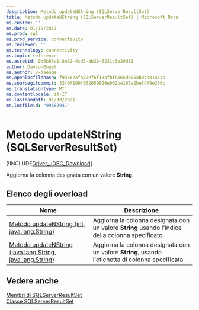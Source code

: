 ```yaml
---
description: Metodo updateNString (SQLServerResultSet)
title: Metodo updateNString (SQLServerResultSet) | Microsoft Docs
ms.custom: ''
ms.date: 01/19/2017
ms.prod: sql
ms.prod_service: connectivity
ms.reviewer: ''
ms.technology: connectivity
ms.topic: reference
ms.assetid: 0b6b65a1-8e62-4cd5-ab28-6231c3e20d81
author: David-Engel
ms.author: v-daenge
ms.openlocfilehash: f93882afa82ef6f18afbfc665d805ab04a81a54a
ms.sourcegitcommit: 33f0f190f962059826e002be165a2bef4f9e350c
ms.translationtype: MT
ms.contentlocale: it-IT
ms.lasthandoff: 01/30/2021
ms.locfileid: "99182941"
---
```

# <a name="updatenstring-method-sqlserverresultset"></a>Metodo updateNString (SQLServerResultSet)
[!INCLUDE[Driver_JDBC_Download](../../../includes/driver_jdbc_download.md)]

  Aggiorna la colonna designata con un valore **String**.  
  
## <a name="overload-list"></a>Elenco degli overload  
  
|Nome|Descrizione|  
|----------|-----------------|  
|[Metodo updateNString &#40;int, java.lang.String&#41;](../../../connect/jdbc/reference/updatenstring-method-int-java-lang-string.md)|Aggiorna la colonna designata con un valore **String** usando l'indice della colonna specificato.|  
|[Metodo updateNString &#40;java.lang.String, java.lang.String&#41;](../../../connect/jdbc/reference/updatenstring-method-java-lang-string-java-lang-string.md)|Aggiorna la colonna designata con un valore **String**, usando l'etichetta di colonna specificata.|  
  
## <a name="see-also"></a>Vedere anche  
 [Membri di SQLServerResultSet](../../../connect/jdbc/reference/sqlserverresultset-members.md)   
 [Classe SQLServerResultSet](../../../connect/jdbc/reference/sqlserverresultset-class.md)  
  
  
